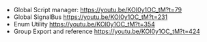 
- Global Script manager: https://youtu.be/KOI0y1OC_tM?t=79
- Global SignalBus https://youtu.be/KOI0y1OC_tM?t=231
- Enum Utility https://youtu.be/KOI0y1OC_tM?t=354
- Group Export and reference https://youtu.be/KOI0y1OC_tM?t=424
